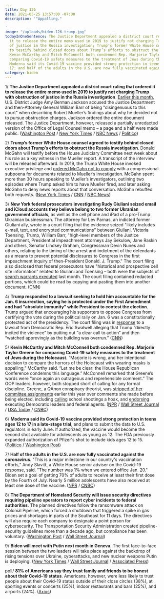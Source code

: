```yaml
---
title: Day 126
date: 2021-05-25 13:57:00 -07:00
description: '"Appalling."

'
image: "/uploads/biden-126-trump.jpg"
todayInOneSentence: The Justice Department appealed a district court ruling that ordered
  it to release the entire memo used in 2019 to justify not charging Trump with obstruction
  of justice in the Russia investigation; Trump’s former White House counsel agreed
  to testify behind closed doors about Trump’s efforts to obstruct the Russia investigation;
  Kevin McCarthy and Mitch McConnell both condemned Rep. Marjorie Taylor Greene for
  comparing Covid-19 safety measures to the treatment of Jews during the Holocaust;
  Moderna said its Covid-19 vaccine provided strong protection in teens ages 12 to
  17; and half of the adults in the U.S. are now fully vaccinated against the coronavirus.
category: biden
---
```


1/ **The Justice Department appealed a district court ruling that ordered it to release the entire memo used in 2019 to justify not charging Trump with obstruction of justice in the Russia investigation**. [Earlier this month](https://whatthefuckjusthappenedtoday.com/2021/05/05/day-106/#1-a-federal-judge-accused-the-justic), U.S. District Judge Amy Berman Jackson accused the Justice Department and then-Attorney General William Barr of being "disingenuous to this court" when describing Robert Mueller’s findings about why he decided not to pursue obstruction charges. Jackson ordered the entire document released. The Justice Department, however, released a partially unredacted version of the Office of Legal Counsel memo – a page and a half were made public. ([Washington Post](https://www.washingtonpost.com/national-security/justice-department-memo-mueller-trump/2021/05/24/50b0f580-b432-11eb-a980-a60af976ed44_story.html) / [New York Times](https://www.nytimes.com/2021/05/25/us/politics/trump-obstruction-barr-russia.html) / [NBC News](https://www.nbcnews.com/politics/justice-department/doj-partially-discloses-memo-barr-used-clear-trump-obstruction-russia-n1268445) / [Politico](https://www.politico.com/news/2021/05/24/biden-justice-memo-prosecuting-trump-490707))

2/ **Trump’s former White House counsel agreed to testify behind closed doors about Trump’s efforts to obstruct the Russia investigation**. Donald McGahn will testify before the House Judiciary Committee next week about his role as a key witness in the Mueller report. A transcript of the interview will be released afterward. In 2019, the Trump White House invoked executive privilege and [ordered McGahn not to comply](https://whatthefuckjusthappenedtoday.com/2019/05/07/day-838/#1-the-white-house-invoked-executive) with a congressional subpoena for documents related to Mueller’s investigation. McGahn spent more than 30 hours speaking to Mueller’s investigators, outlining two episodes where Trump asked him to have Mueller fired, and later asking McGahn to deny news reports about that conversation. McGahn rebuffed both requests. ([New York Times](https://www.nytimes.com/2021/05/24/us/politics/donald-mcgahn-trump-russia.html) / [CNN](https://www.cnn.com/2021/05/24/politics/don-mcgahn-house-testimony/) / [NBC News](https://www.nbcnews.com/politics/politics-news/trump-white-house-counsel-mcgahn-set-testify-next-week-n1268446))

3/ **New York federal prosecutors investigating Rudy Giuliani seized email and iCloud accounts they believe belong to two former Ukranian government officials**, as well as the cell phone and iPad of a pro-Trump Ukrainian businessman. The attorney for Lev Parnas, an indicted former Giuliani ally, wrote in a court filing that the evidence seized "likely includes e-mail, text, and encrypted communications" between Giuliani, Victoria Toensing, Trump, William Barr, "high-level members of the Justice Department, Presidential impeachment attorneys Jay Sekulow, Jane Raskin and others, Senator Lindsey Graham, Congressman Devin Nunes and others, relating to the timing of the arrest and indictment of the defendants as a means to prevent potential disclosures to Congress in the first impeachment inquiry of then-President Donald. J. Trump." The court filing also disclosed that federal prosecutors have "historical and prospective cell site information" related to Giuliani and Toensing – both were the subjects of [search warrants executed](https://whatthefuckjusthappenedtoday.com/2021/04/28/day-99/#2-federal-investigators-executed-sea) last month. The court filing contained redacted portions, which could be read by copying and pasting them into another document. ([CNN](https://www.cnn.com/2021/05/25/politics/giuliani-redactions-investigations/index.html))

4/ **Trump responded to a lawsuit seeking to hold him accountable for the Jan. 6 insurrection, saying he is protected under the First Amendment and had "absolute immunity" while President to contest the election**. Trump argued that encouraging his supporters to oppose Congress from certifying the vote during the political rally on Jan. 6 was a constitutionally protected act of the presidency. The court filing was in [response](https://whatthefuckjusthappenedtoday.com/2021/03/05/day-45/#7-former-house-impeachment-manager-e) to a lawsuit from Democratic Rep. Eric Swalwell alleging that Trump “directly incited the violence” by putting out “a clear call to action” and then “watched approvingly as the building was overrun.” ([CNN](https://www.cnn.com/2021/05/25/politics/donald-trump-capitol-riot-immunity/index.html))

5/ **Kevin McCarthy and Mitch McConnell both condemned Rep. Marjorie Taylor Greene for comparing Covid-19 safety measures to the treatment of Jews during the Holocaust**. “Marjorie is wrong, and her intentional decision to compare the horrors of the Holocaust with wearing masks is appalling,” McCarthy said. “Let me be clear: the House Republican Conference condemns this language.” McConnell remarked that Greene’s words were “once again an outrageous and reprehensible comment.” The GOP leaders, however, both stopped short of calling for any formal discipline. Greene, a QAnon conspiracy theorist, was [stripped of her committee assignments](https://whatthefuckjusthappenedtoday.com/2021/02/05/day-17/#5-the-house-voted-to-remove-marjorie) earlier this year over comments she made before being elected, including [calling](https://whatthefuckjusthappenedtoday.com/2021/01/28/day-9/#6-house-republicans-appointed-a-cons) school shootings a hoax, and [endorsing](https://whatthefuckjusthappenedtoday.com/2021/01/27/day-8/#rep-marjorie-taylor-greene-reportedl) executing Democratic leaders and federal agents. ([NPR](https://www.npr.org/2021/05/25/1000129271/marjorie-taylor-greenes-holocaust-remarks-blasted-by-republicans-leaders) / [Wall Street Journal](https://www.wsj.com/articles/marjorie-taylor-greenes-holocaust-comments-condemned-by-top-republicans-11621964437?mod=djemalertNEWS) / [USA Today](https://www.usatoday.com/story/news/politics/2021/05/25/gop-slams-marjorie-taylor-greene-comparison-covid-safety-nazis/7429440002/?scrolla=5eb6d68b7fedc32c19ef33b4) / [CNBC](https://www.cnbc.com/2021/05/25/gop-leader-kevin-mccarthy-condemns-marjorie-taylor-greenes-tweet-comparing-vaccinations-to-the-holocaust.html))

6/ **Moderna said its Covid-19 vaccine provided strong protection in teens ages 12 to 17 in a late-stage trial**, and plans to submit the data to U.S. regulators in early June. If authorized, the vaccine would become the second shot available for adolescents as young as 12. The FDA previously expanded authorization of Pfizer's shot to include kids ages 12 to 15. ([Politico](https://www.politico.com/news/2021/05/25/moderna-covid-19-vaccine-teens-490727) / [Washington Post](https://www.washingtonpost.com/nation/2021/05/25/coronavirus-covid-live-updates-us/))

7/ **Half of the adults in the U.S. are now fully vaccinated against the coronavirus**. "This is a major milestone in our country's vaccination efforts," Andy Slavitt, a White House senior adviser on the Covid-19 response, said. "The number was 1% when we entered office Jan. 20." Biden set a goal of getting 70% of adults to receive at least their first dose by the Fourth of July. Nearly 5 million adolescents have also received at least one dose of the vaccine. ([NPR](https://www.npr.org/sections/coronavirus-live-updates/2021/05/25/1000171685/half-of-all-u-s-adults-will-be-fully-vaccinated-against-covid-19-as-of-tuesday) / [CNBC](https://www.cnbc.com/2021/05/25/covid-news-half-of-us-adults-fully-vaccinated-white-house-says.html))

8/ **The Department of Homeland Security will issue security directives requiring pipeline operators to report cyber incidents to federal authorities**. The planned directives follow the ransomware attack on Colonial Pipeline, which forced a shutdown that triggered a spike in gas prices and shortages in parts of the Southeast for 11 days. The directives will also require each company to designate a point person for cybersecurity. The Transportation Security Administration created pipeline-security guidelines more than a decade ago, but compliance has been voluntary. ([Washington Post](https://www.washingtonpost.com/business/2021/05/25/colonial-hack-pipeline-dhs-cybersecurity/) / [Wall Street Journal](https://www.wsj.com/articles/tsa-to-require-pipeline-operators-to-notify-it-of-cyberattacks-11621960244?mod=hp_lead_pos6))

9/ **Biden will meet with Putin next month in Geneva**. The first face-to-face session between the two leaders will take place against the backdrop of rising tensions over Ukraine, cyberattacks, and new nuclear weapons Putin is deploying. ([New York Times](https://www.nytimes.com/2021/05/25/us/politics/biden-putin-meeting.html) / [Wall Street Journal](https://www.wsj.com/articles/biden-to-meet-with-russias-putin-in-geneva-next-month-11621952372?mod=djemalertNEWS) / [Associated Press](https://apnews.com/article/biden-putin-geneva-summit-c9b0543248313447b0eac28da50c6188))

poll/ **81% of Americans say they trust family and friends to be honest about their Covid-19 status**. Americans, however, were less likely to trust people about their Covid-19 status outside of their close circles (38%), at sporting events or concerts (25%), indoor restaurants and bars (25%), and airports (24%). ([Axios](https://www.axios.com/axios-ipsos-poll-re-emerging-without-trust-a6720232-3b7a-4a4c-8101-eddcc01673a0.html))
